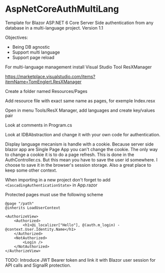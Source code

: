 # AspNetCoreAuthMultiLang
Template for Blazor ASP.NET 6 Core Server Side authentication from any database in a multi-language project.
Version 1.1

Objectives:
- Being DB agnostic
- Support multi language
- Support page reload

For multi-language management install Visual Studio Tool ResXManager

https://marketplace.visualstudio.com/items?itemName=TomEnglert.ResXManager

Create a folder named Resources/Pages

Add resource file with exact same name as pages, for exemple Index.resx

Open in menu Tools/ResX Manager, add languages and create key/values pair

Look at comments in Program.cs

Look at IDBAbstraction and change it with your own code for authentication.

Display language mecanism is handle with a cookie. Because server side blazor app are Single Page App you can't change the cookie. The only way to change a cookie it is to do a page refresh. This is done in the AuthController.cs. But this mean you have to save the user id somewhere. I choose to save it in the browser's session storage. Also a great place to keep some other context.

When importing in a new project don't forget to add ```<CascadingAuthenticationState>``` in App.razor

Protected pages must use the following scheme

```
@page "/path"
@inherits LoadUserContext

<AuthorizeView>
    <Authorized>
        <h1>@i_localizer["Hello"], @(auth.m_login) - @context.User.Identity.Name</h1>
    </Authorized>
    <NotAuthorized>
        <Login />
    </NotAuthorized>
</AuthorizeView>
```


TODO: Introduce JWT Bearer token and link it with Blazor user session for API calls and SignalR protection.